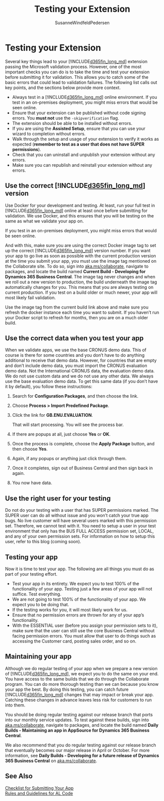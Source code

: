 ﻿---
title: "Testing your Extension"
description: "Describing the steps you must go through to successfully submit your app to AppSource."
author: SusanneWindfeldPedersen
ms.custom: na
ms.date: 05/27/2019
ms.reviewer: edupont
ms.topic: article
ms.service: "dynamics365-business-central"
ms.author: rweigel
---

# Testing your Extension

Several key things lead to your [!INCLUDE[d365fin_long_md](../includes/d365fin_long_md.md)] extension passing the Microsoft validation process. However, one of the most important checks you can do is to take the time and test your extension before submitting it for validation. This allows you to catch some of the basic errors that could lead to validation failures. The following list calls out key points, and the sections below provide more context.

- Always test in a [!INCLUDE[d365fin_long_md](../includes/d365fin_long_md.md)] online environment. If you test in an on-premises deployment, you might miss errors that would be seen online.
- Ensure that your extension can be published without code signing errors. You **must not** use the `-skipverification` flag.
- The extension should be able to be installed without errors.
- If you are using the **Assisted Setup**, ensure that you can use your wizard to completion without errors.
- Walk through the setup and usage of your extension to verify it works as expected (**remember to test as a user that does not have SUPER permissions**).
- Check that you can uninstall and unpublish your extension without any errors.
- Make sure you can republish and reinstall your extension without any errors.

## Use the correct [!INCLUDE[d365fin_long_md](../includes/d365fin_long_md.md)] version

Use Docker for your development and testing. At least, run your full test in [!INCLUDE[d365fin_long_md](../includes/d365fin_long_md.md)] online at least once before submitting for validation. We use Docker, and this ensures that you will be testing on the same as what we validate your app on.  

If you test in an on-premises deployment, you might miss errors that would be seen online.

And with this, make sure you are using the correct Docker image tag to set up the correct [!INCLUDE[d365fin_long_md](../includes/d365fin_long_md.md)] version number. If you want your app to go live as soon as possible with the current production version at the time you submit your app, you must use the image tag mentioned on the Collaborate site. To do so, sign into [aka.ms/collaborate](https://aka.ms/collaborate), navigate to packages, and locate the build named **Current Build - Developing for Dynamics 365 Business Central**. The image tag never changes and when we roll out a new version to production, the build underneath the image tag automatically changes for you. This means that you are always testing on current production. If you test on a build older or much newer, your app will most likely fail validation.

Use the image tag from the current build link above and make sure you refresh the docker instance each time you want to submit. If you haven’t run your Docker script to refresh for months, then you are on a much older build.

## Use the correct data when you test your app

When we validate apps, we use the base CRONUS demo data. This of course is there for some countries and you don’t have to do anything additional to receive that demo data. However, for countries that are empty and don’t include demo data, you must import the CRONUS evaluation demo data. Not the International CRONUS data, the evaluation demo data. We do not use custom data and we do not use any other data. We always use the base evaluation demo data. To get this same data (if you don’t have it by default), you follow these instructions:

1. Search for **Configuration Packages**, and then choose the link.
2. Choose **Process > Import Predefined Package**.
3. Click the link for **GB.ENU.EVALUATION**.

    That will start processing. You will see the process bar.
4. If there are popups at all, just choose **Yes** or **OK**.
5. Once the process is complete, choose the **Apply Package** button, and then choose **Yes**.
7. Again, if any popups or anything just click through them.
8. Once it completes, sign out of Business Central and then sign back in again.
9. You now have data.

## Use the right user for your testing

Do not do your testing with a user that has SUPER permissions marked. The SUPER user can do all without issue and you won’t catch your true app bugs. No live customer will have several users marked with this permission set. Therefore, we cannot test with it. You need to setup a user in your test environment that only has the BUS FULL ACCESS permission set, LOCAL, and any of your own permission sets. For information on how to setup this user, refer to this blog (coming soon). 

## Testing your app

Now it is time to test your app. The following are all things you must do as part of your testing effort.

- Test your app in its entirety. We expect you to test 100% of the functionality of your app. Testing just a few areas of your app will not suffice. Test everything.
- We are not going to test 100% of the functionality of your app. We expect you to be doing that.
- If the testing works for you, it will most likely work for us.
- Ensure that no permission errors are thrown for any of your app’s functionality.
- With the ESSENTIAL user (before you assign your permission sets to it), make sure that the user can still use the core Business Central without facing permission errors. You must allow that user to do things such as accessing the Customer card, posting sales order, and so on.

## Maintaining your app

Although we do regular testing of your app when we prepare a new version of [!INCLUDE[d365fin_long_md](../includes/d365fin_long_md.md)], we expect you to do the same on your end. You have access to the same builds that we do through the Collaborate program. You can do more thorough testing than we can because you know your app the best. By doing this testing, you can catch future [!INCLUDE[d365fin_long_md](../includes/d365fin_long_md.md)] changes that may impact or break your app. Catching these changes in advance leaves less risk for customers to run into them.

You should be doing regular testing against our release branch that ports into our monthly service updates. To test against these builds, sign into [aka.ms/collaborate](https://aka.ms/collaborate), navigate to packages, and locate the build named **Daily Builds - Maintaining an app in AppSource for Dynamics 365 Business Central**.

We also recommend that you do regular testing against our release branch that eventually becomes our major release in April or October. For more information, see **Daily Builds - Developing for a future release of Dynamics 365 Business Central** on [aka.ms/collaborate](https://aka.ms/collaborate).

## See Also
[Checklist for Submitting Your App](../developer/devenv-checklist-submission.md)  
[Rules and Guidelines for AL Code](apptest-overview.md)  

